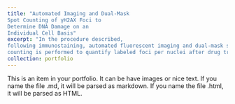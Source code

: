 ```yaml
---
title: "Automated Imaging and Dual-Mask
Spot Counting of γH2AX Foci to
Determine DNA Damage on an
Individual Cell Basis"
excerpt: "In the procedure described,
following immunostaining, automated fluorescent imaging and dual-mask spot
counting is performed to quantify labeled foci per nuclei after drug treatment.  <br/><img src='/images/port2.png'>"
collection: portfolio
---
```


This is an item in your portfolio. It can be have images or nice text. If you name the file .md, it will be parsed as markdown. If you name the file .html, it will be parsed as HTML. 
